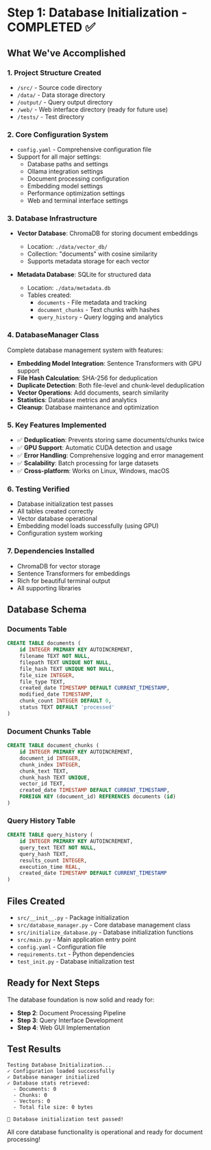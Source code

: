 # Step 1: Database Initialization - COMPLETED ✅

## What We've Accomplished

### 1. **Project Structure Created**
- `/src/` - Source code directory
- `/data/` - Data storage directory  
- `/output/` - Query output directory
- `/web/` - Web interface directory (ready for future use)
- `/tests/` - Test directory

### 2. **Core Configuration System**
- `config.yaml` - Comprehensive configuration file
- Support for all major settings:
  - Database paths and settings
  - Ollama integration settings  
  - Document processing configuration
  - Embedding model settings
  - Performance optimization settings
  - Web and terminal interface settings

### 3. **Database Infrastructure** 
- **Vector Database**: ChromaDB for storing document embeddings
  - Location: `./data/vector_db/`
  - Collection: "documents" with cosine similarity
  - Supports metadata storage for each vector

- **Metadata Database**: SQLite for structured data
  - Location: `./data/metadata.db`
  - Tables created:
    - `documents` - File metadata and tracking
    - `document_chunks` - Text chunks with hashes
    - `query_history` - Query logging and analytics

### 4. **DatabaseManager Class**
Complete database management system with features:
- **Embedding Model Integration**: Sentence Transformers with GPU support
- **File Hash Calculation**: SHA-256 for deduplication
- **Duplicate Detection**: Both file-level and chunk-level deduplication
- **Vector Operations**: Add documents, search similarity
- **Statistics**: Database metrics and analytics
- **Cleanup**: Database maintenance and optimization

### 5. **Key Features Implemented**
- ✅ **Deduplication**: Prevents storing same documents/chunks twice
- ✅ **GPU Support**: Automatic CUDA detection and usage
- ✅ **Error Handling**: Comprehensive logging and error management
- ✅ **Scalability**: Batch processing for large datasets
- ✅ **Cross-platform**: Works on Linux, Windows, macOS

### 6. **Testing Verified**
- Database initialization test passes
- All tables created correctly
- Vector database operational
- Embedding model loads successfully (using GPU)
- Configuration system working

### 7. **Dependencies Installed**
- ChromaDB for vector storage
- Sentence Transformers for embeddings
- Rich for beautiful terminal output
- All supporting libraries

## Database Schema

### Documents Table
```sql
CREATE TABLE documents (
    id INTEGER PRIMARY KEY AUTOINCREMENT,
    filename TEXT NOT NULL,
    filepath TEXT UNIQUE NOT NULL,
    file_hash TEXT UNIQUE NOT NULL,
    file_size INTEGER,
    file_type TEXT,
    created_date TIMESTAMP DEFAULT CURRENT_TIMESTAMP,
    modified_date TIMESTAMP,
    chunk_count INTEGER DEFAULT 0,
    status TEXT DEFAULT 'processed'
)
```

### Document Chunks Table
```sql
CREATE TABLE document_chunks (
    id INTEGER PRIMARY KEY AUTOINCREMENT,
    document_id INTEGER,
    chunk_index INTEGER,
    chunk_text TEXT,
    chunk_hash TEXT UNIQUE,
    vector_id TEXT,
    created_date TIMESTAMP DEFAULT CURRENT_TIMESTAMP,
    FOREIGN KEY (document_id) REFERENCES documents (id)
)
```

### Query History Table
```sql
CREATE TABLE query_history (
    id INTEGER PRIMARY KEY AUTOINCREMENT,
    query_text TEXT NOT NULL,
    query_hash TEXT,
    results_count INTEGER,
    execution_time REAL,
    created_date TIMESTAMP DEFAULT CURRENT_TIMESTAMP
)
```

## Files Created
- `src/__init__.py` - Package initialization
- `src/database_manager.py` - Core database management class
- `src/initialize_database.py` - Database initialization functions  
- `src/main.py` - Main application entry point
- `config.yaml` - Configuration file
- `requirements.txt` - Python dependencies
- `test_init.py` - Database initialization test

## Ready for Next Steps
The database foundation is now solid and ready for:
- **Step 2**: Document Processing Pipeline
- **Step 3**: Query Interface Development
- **Step 4**: Web GUI Implementation

## Test Results
```
Testing Database Initialization...
✓ Configuration loaded successfully
✓ Database manager initialized
✓ Database stats retrieved:
  - Documents: 0
  - Chunks: 0
  - Vectors: 0
  - Total file size: 0 bytes

🎉 Database initialization test passed!
```

All core database functionality is operational and ready for document processing!
